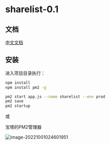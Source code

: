 # sharelist-0.1


## 文档

[中文文档](https://wusuov.github.io/sharelist-0.1/docs/#/zh-cn/)

## 安装

进入项目目录执行：

```bash
npm install
npm install pm2 -g

pm2 start app.js --name sharelist --env prod
pm2 save
pm2 startup
```

或

宝塔的PM2管理器

![image-20221001024601951](https://static.wusuov.com/image/2022/10/image-20221001024601951.png)
